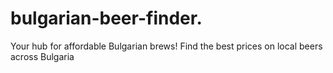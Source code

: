 # bulgarian-beer-finder.
Your hub for affordable Bulgarian brews! Find the best prices on local beers across Bulgaria
